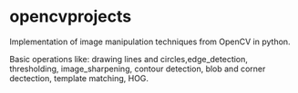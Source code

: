 # opencvprojects


Implementation of image manipulation techniques from OpenCV in python.

Basic operations like: drawing lines and circles,edge_detection, thresholding, image_sharpening, contour detection, blob and corner dectection, template matching, HOG. 
